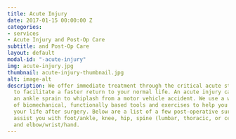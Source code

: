 ```yaml
---
title: Acute Injury
date: 2017-01-15 00:00:00 Z
categories:
- services
- Acute Injury and Post-Op Care
subtitle: and Post-Op Care
layout: default
modal-id: "-acute-injury"
img: acute-injury.jpg
thumbnail: acute-injury-thumbnail.jpg
alt: image-alt
description: We offer immediate treatment through the critical acute stage of injuries
  to facilitate a faster return to your normal life. An acute injury can range from
  an ankle sprain to whiplash from a motor vehicle accident. We use a wide variety
  of biomechanical, functionally based tools and exercises to help you get back to
  your life after surgery. Below are a list of a few post-operative surgeries we can
  assist you with foot/ankle, knee, hip, spine (lumbar, thoracic, or cervical), shoulder,
  and elbow/wrist/hand.
---
```


